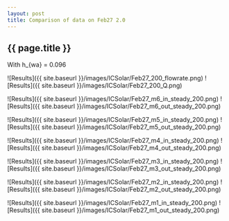 ```yaml
---
layout: post
title: Comparison of data on Feb27 2.0
---
```

{{ page.title }}
-----------------
With h_{wa} = 0.096

![Results]({{ site.baseurl }}/images/ICSolar/Feb27_200_flowrate.png) ![Results]({{ site.baseurl }}/images/ICSolar/Feb27_200_Q.png)

![Results]({{ site.baseurl }}/images/ICSolar/Feb27_m6_in_steady_200.png) ![Results]({{ site.baseurl }}/images/ICSolar/Feb27_m6_out_steady_200.png)

![Results]({{ site.baseurl }}/images/ICSolar/Feb27_m5_in_steady_200.png) ![Results]({{ site.baseurl }}/images/ICSolar/Feb27_m5_out_steady_200.png)

![Results]({{ site.baseurl }}/images/ICSolar/Feb27_m4_in_steady_200.png) ![Results]({{ site.baseurl }}/images/ICSolar/Feb27_m4_out_steady_200.png)

![Results]({{ site.baseurl }}/images/ICSolar/Feb27_m3_in_steady_200.png) ![Results]({{ site.baseurl }}/images/ICSolar/Feb27_m3_out_steady_200.png)

![Results]({{ site.baseurl }}/images/ICSolar/Feb27_m2_in_steady_200.png) ![Results]({{ site.baseurl }}/images/ICSolar/Feb27_m2_out_steady_200.png)

![Results]({{ site.baseurl }}/images/ICSolar/Feb27_m1_in_steady_200.png) ![Results]({{ site.baseurl }}/images/ICSolar/Feb27_m1_out_steady_200.png)

